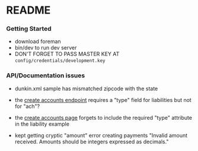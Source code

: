 # README

### Getting Started
* download foreman
* bin/dev to run dev server
* DON'T FORGET TO PASS MASTER KEY AT `config/credentials/development.key`

### API/Documentation issues

* dunkin.xml sample has mismatched zipcode with the state
* the [create accounts endpoint](https://docs.methodfi.com/api/core/accounts/create/)
requires a "type" field for liabilities but not for "ach"?

* the [create accounts page](https://docs.methodfi.com/api/core/accounts/create/) forgets
to include the required "type" attribute in the liability example

* kept getting cryptic "amount" error creating payments
"Invalid amount received. Amounts should be integers expressed as decimals."
